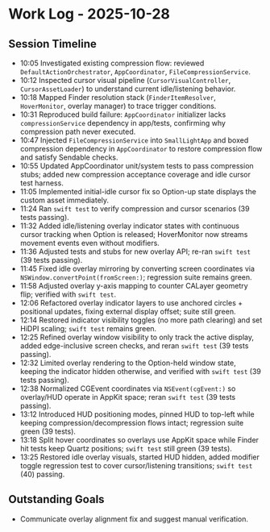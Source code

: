 # Work Log - 2025-10-28

## Session Timeline
- 10:05 Investigated existing compression flow: reviewed `DefaultActionOrchestrator`, `AppCoordinator`, `FileCompressionService`.
- 10:12 Inspected cursor visual pipeline (`CursorVisualController`, `CursorAssetLoader`) to understand current idle/listening behavior.
- 10:18 Mapped Finder resolution stack (`FinderItemResolver`, `HoverMonitor`, overlay manager) to trace trigger conditions.
- 10:31 Reproduced build failure: `AppCoordinator` initializer lacks `compressionService` dependency in app/tests, confirming why compression path never executed.
- 10:47 Injected `FileCompressionService` into `SmallLightApp` and boxed compression dependency in `AppCoordinator` to restore compression flow and satisfy Sendable checks.
- 10:55 Updated AppCoordinator unit/system tests to pass compression stubs; added new compression acceptance coverage and idle cursor test harness.
- 11:05 Implemented initial-idle cursor fix so Option-up state displays the custom asset immediately.
- 11:24 Ran `swift test` to verify compression and cursor scenarios (39 tests passing).
- 11:32 Added idle/listening overlay indicator states with continuous cursor tracking when Option is released; HoverMonitor now streams movement events even without modifiers.
- 11:36 Adjusted tests and stubs for new overlay API; re-ran `swift test` (39 tests passing).
- 11:45 Fixed idle overlay mirroring by converting screen coordinates via `NSWindow.convertPoint(fromScreen:)`; regression suite remains green.
- 11:58 Adjusted overlay y-axis mapping to counter CALayer geometry flip; verified with `swift test`.
- 12:06 Refactored overlay indicator layers to use anchored circles + positional updates, fixing external display offset; suite still green.
- 12:14 Restored indicator visibility toggles (no more path clearing) and set HiDPI scaling; `swift test` remains green.
- 12:25 Refined overlay window visibility to only track the active display, added edge-inclusive screen checks, and reran `swift test` (39 tests passing).
- 12:32 Limited overlay rendering to the Option-held window state, keeping the indicator hidden otherwise, and verified with `swift test` (39 tests passing).
- 12:38 Normalized CGEvent coordinates via `NSEvent(cgEvent:)` so overlay/HUD operate in AppKit space; reran `swift test` (39 tests passing).
- 13:12 Introduced HUD positioning modes, pinned HUD to top-left while keeping compression/decompression flows intact; regression suite green (39 tests).
- 13:18 Split hover coordinates so overlays use AppKit space while Finder hit tests keep Quartz positions; `swift test` still green (39 tests).
- 13:25 Restored idle overlay visuals, started HUD hidden, added modifier toggle regression test to cover cursor/listening transitions; `swift test` (40) passing.

## Outstanding Goals
- Communicate overlay alignment fix and suggest manual verification.
